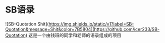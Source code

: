 # SB语录
![SB-Quotation Shit](https://img.shields.io/static/v1?label=SB-Quotation&message=Shit&color=7B5804](https://github.com/icer233/SB-Quotation)
这是一个由钱班的同学和老师的语录组成的项目

